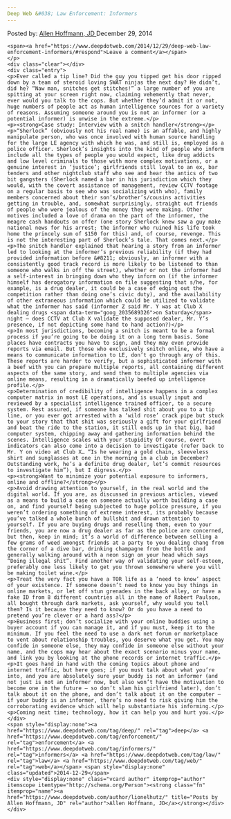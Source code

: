 ```yaml
---
Deep Web &#038; Law Enforcement: Informers
---
```

<article class="post-listing post-7951 post type-post status-publish format-standard has-post-thumbnail hentry category-deepdot-news tag-deep tag-enforcement tag-informers tag-law tag-web">
    <div class="post-inner">
        <span>Posted by: <a href="https://www.deepdotweb.com/author/lionelhutz/" title="">Allen Hoffmann, JD </a></span>
    <span>December 29, 2014</span>
    
    <span><a href="https://www.deepdotweb.com/2014/12/29/deep-web-law-enforcement-informers/#respond">Leave a comment</a></span>
    </p>
    <div class="clear"></div>
    <div class="entry">
    <p>Ever called a tip line? Did the guy you tipped get his door ripped down by a team of steroid loving SWAT ninjas the next day? He didn’t, did he? “Naw man, snitches get stitches!” a large number of you are spitting at your screen right now, claiming vehemently that never, ever would you talk to the cops. But whether they’d admit it or not, huge numbers of people act as human intelligence sources for a variety of reasons. Assuming someone around you is not an informer (or a potential informer) is unwise in the extreme.</p>
    <p><strong>Case study: Interview with a snitch handler</strong></p>
    <p>“Sherlock” (obviously not his real name) is an affable, and highly manipulate person, who was once involved with human source handling for the large LE agency with which he was, and still is, employed as a police officer. Sherlock’s insights into the kind of people who inform include all the types of people you would expect, like drug addicts and low level criminals to those with more complex motivations, or a genuine interest in ‘justice’; girlfriends still loyal to an ex, bar tenders and other nightclub staff who see and hear the antics of two bit gangsters (Sherlock named a bar in his jurisdiction which they would, with the covert assistance of management, review CCTV footage on a regular basis to see who was socializing with who), family members concerned about their son’s/brother’s/cousins activities getting in trouble, and, somewhat surprisingly, straight out friends of people who were jealous of the money they were making. Other motives included a love of drama on the part of the informer, the meagre cash handouts on offer (one story Sherlock knew saw a guy make national news for his arrest; the informer who ruined his life took home the princely sum of $150 for this) and, of course, revenge. This is not the interesting part of Sherlock’s tale. That comes next.</p>
    <p>The snitch handler explained that hearing a story from an informer led to looking at the informer’s previous reliability (if they had provided information before &#8211; obviously, an informer with a consistently good track record is more likely to be listened to than someone who walks in off the street), whether or not the informer had a self-interest in bringing down who they inform on (if the informer himself has derogatory information on file suggesting that s/he, for example, is a drug dealer, it could be a case of edging out the competition rather than doing one’s civic duty), and the availability of other extraneous information which could be utilized to validate what the informer has said (informer Z said Mr. Y was at Club X dealing drugs <span data-term="goog_2035689326">on Saturday</span> night – does CCTV at Club X validate the supposed dealer, Mr. Y’s presence, if not depicting some hand to hand action?)</p>
    <p>In most jurisdictions, becoming a snitch is meant to be a formal process if you’re going to be doing it on a long term basis. Some places have contracts you have to sign, and they may even provide reports via email. But those who exclusively snitch online, who have a means to communicate information to LE, don’t go through any of this. These reports are harder to verify, but a sophisticated informer with a beef with you can prepare multiple reports, all containing different aspects of the same story, and send them to multiple agencies via online means, resulting in a dramatically beefed up intelligence profile.</p>
    <p>Determination of credibility of intelligence happens in a complex computer matrix in most LE operations, and is usually input and reviewed by a specialist intelligence trained officer, to a secure system. Rest assured, if someone has talked shit about you to a tip line, or you ever got arrested with a ‘wild rose’ crack pipe but stuck to your story that that shit was seriously a gift for your girlfriend and beat the ride to the station, it still ends up in that big, bad computer system, chipping away and gathering information behind the scenes. Intelligence scales with your stupidity Of course, overt indicators can also come into a decision to investigate (refer back to Mr. Y on video at Club X… “Is he wearing a gold chain, sleeveless shirt and sunglasses at one in the morning in a club in December? Outstanding work, he’s a definite drug dealer, let’s commit resources to investigate him”), but I digress.</p>
    <p><strong>Want to minimize your potential exposure to informers, online and offline?</strong></p>
    <p>Avoid drawing attention to yourself, in the real world and the digital world. If you are, as discussed in previous articles, viewed as a means to build a case on someone actually worth building a case on, and find yourself being subjected to huge police pressure, if you weren’t ordering something of extreme interest, its probably because you’ve talked a whole bunch of bullshit and drawn attention to yourself. If you are buying drugs and reselling them, even to your friends, you are now a drug dealer as far as the police are concerned, but then, keep in mind; it’s a world of difference between selling a few grams of weed amongst friends at a party to you dealing chang from the corner of a dive bar, drinking champagne from the bottle and generally walking around with a neon sign on your head which says “Doing illegal shit”. Find another way of validating your self-esteem, preferably one less likely to get you thrown somewhere where you will be making toilet wine.</p>
    <p>Treat the very fact you have a TOR life as a ‘need to know’ aspect of your existence. If someone doesn’t need to know you buy things in online markets, or let off stun grenades in the back alley, or have a fake ID from 8 different countries all in the name of Robert Paulson, all bought through dark markets, ask yourself, why would you tell them? Is it because they need to know? Or do you have a need to pretend you’re clever or a hard ass?</p>
    <p>Business first; don’t socialize with your online buddies using a buyer account if you can manage it, and if you must, keep it to the minimum. If you feel the need to use a dark net forum or marketplace to vent about relationship troubles, you deserve what you get. You may confide in someone else, they may confide in someone else without your name, and the cops may hear about the exact scenario minus your name, and link you by looking at the phone records or internet traffic.</p>
    <p>It goes hand in hand with the coming topics about phone and internet traffic, but here goes; if you must talk about what you’re into, and you are absolutely sure your buddy is not an informer (and not just is not an informer now, but also won’t have the motivation to become one in the future – so don’t slam his girlfriend later), don’t talk about it on the phone, and don’t talk about it on the computer – if your buddy is an informer, there’s no need to risk giving him the corroborating evidence which will help substantiate his informing.</p>
    <p>Coming next time; technology, how it can help you and hurt you.</p>
    </div>
    <span style="display:none"><a href="https://www.deepdotweb.com/tag/deep/" rel="tag">deep</a> <a href="https://www.deepdotweb.com/tag/enforcement/" rel="tag">enforcement</a> <a href="https://www.deepdotweb.com/tag/informers/" rel="tag">informers</a> <a href="https://www.deepdotweb.com/tag/law/" rel="tag">law</a> <a href="https://www.deepdotweb.com/tag/web/" rel="tag">web</a></span> <span style="display:none" class="updated">2014-12-29</span>
    <div style="display:none" class="vcard author" itemprop="author" itemscope itemtype="http://schema.org/Person"><strong class="fn" itemprop="name"><a href="https://www.deepdotweb.com/author/lionelhutz/" title="Posts by Allen Hoffmann, JD" rel="author">Allen Hoffmann, JD</a></strong></div>
    </div>
</article>

